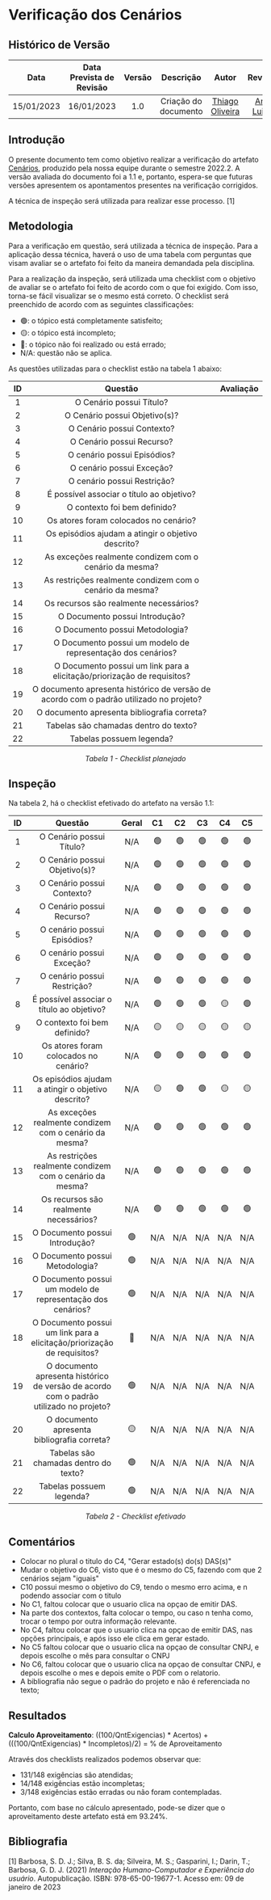 # Verificação dos Cenários
## <a>Histórico de Versão</a>
|    Data    | Data Prevista de Revisão | Versão |      Descrição       |                     Autor                      |                  Revisor                   |
| :--------: | :----------------------: | :----: | :------------------: | :--------------------------------------------: | :----------------------------------------: |
| 15/01/2023 |        16/01/2023        |  1.0   | Criação do documento | [Thiago Oliveira](https://github.com/Thiab394) | [Ana Luiza](https://github.com/AnHoff) |

## <a>Introdução</a>
O presente documento tem como objetivo realizar a verificação do artefato [Cenários](../../Tarefas/Cenario.md), produzido pela nossa equipe durante o semestre 2022.2. A versão avaliada do documento foi a 1.1 e, portanto, espera-se que futuras versões apresentem os apontamentos presentes na verificação corrigidos.

A técnica de inspeção será utilizada para realizar esse processo. [1]

## <a>Metodologia</a>
Para a verificação em questão, será utilizada a técnica de inspeção. Para a aplicação dessa técnica, haverá o uso de uma tabela com perguntas que visam avaliar se o artefato foi feito da maneira demandada pela disciplina. 

Para a realização da inspeção, será utilizada uma checklist com o objetivo de avaliar se o artefato foi feito de acordo com o que foi exigido. Com isso, torna-se fácil visualizar se o mesmo está correto. O checklist será preenchido de acordo com as seguintes classificações:

* 🟢: o tópico está completamente satisfeito;
* 🟡: o tópico está incompleto;
* 🔴: o tópico não foi realizado ou está errado;
* N/A: questão não se aplica.

As questões utilizadas para o checklist estão na tabela 1 abaixo:

<center>
  
|  ID   |                           Questão                           | Avaliação |
| :---: | :---------------------------------------------------------: | :---: | 
|   1   |                  O Cenário possui Título?                   | 
|   2   |                O Cenário possui Objetivo(s)?                | 
|   3   |                 O Cenário possui Contexto?                  |  
|   4   |                  O Cenário possui Recurso?                  |  
|   5   |                 O cenário possui Episódios?                 |  
|   6   |                  O cenário possui Exceção?                  |  
|   7   |                  O cenário possui Restrição?                |  
|   8   |          É possível associar o título ao objetivo?          |  
|   9   |                O contexto foi bem definido?                 |  
|   10  |            Os atores foram colocados no cenário?            |  
|  11   |     Os episódios ajudam a atingir o objetivo descrito?      |  
|  12   |     As exceções realmente condizem com o cenário da mesma?  |  
|  13   |    As restrições realmente condizem com o cenário da mesma? |  
|  14   |           Os recursos são realmente necessários?            |  
|  15   |               O Documento possui Introdução?                | 
|  16   |               O Documento possui Metodologia?               | 
|  17   | O Documento possui um modelo de representação dos cenários? | 
|  18   | O Documento possui um link para a elicitação/priorização de requisitos? |  
|  19   | O documento apresenta histórico de versão de acordo com o padrão utilizado no projeto?|   |
|  20   | O documento apresenta bibliografia correta?|   |
|  21   | Tabelas são chamadas dentro do texto?|   |
|  22   | Tabelas possuem legenda?|   |

*Tabela 1 - Checklist planejado*

</center>

## <a>Inspeção</a>

Na tabela 2, há o checklist efetivado do artefato na versão 1.1:

<center>

  
|  ID   |                           Questão                           | Geral |  C1   |  C2   |  C3   |  C4   |  C5   |  C6   |  C7   |  C8   |  C9   |  C10  |
| :---: | :---------------------------------------------------------: | :---: | :---: | :---: | :---: | :---: | :---: | :---: | :---: | :---: | :---: | :---: |
|   1   |                  O Cenário possui Título?                   |  N/A  |   🟢   |   🟢   |   🟢   |   🟢   |   🟢   |   🟢   |   🟢   |   🟢   |   🟢   |   🟢   |
|   2   |                O Cenário possui Objetivo(s)?                |  N/A  |   🟢   |   🟢   |   🟢   |   🟢   |   🟢   |   🟢   |   🟢   |   🟢   |   🟢   |   🟢   |
|   3   |                 O Cenário possui Contexto?                  |  N/A  |   🟢   |   🟢   |   🟢   |   🟢   |   🟢   |   🟢   |   🟢   |   🟢   |   🟢   |   🟢   |
|   4   |                  O Cenário possui Recurso?                  |  N/A  |   🟢   |   🟢   |   🟢   |   🟢   |   🟢   |   🟢   |   🟢   |   🟢   |   🟢   |   🟢   |
|   5   |                 O cenário possui Episódios?                 |  N/A  |   🟢   |   🟢   |   🟢   |   🟢   |   🟢   |   🟢   |   🟢   |   🟢   |   🟢   |   🟢   |
|   6   |                  O cenário possui Exceção?                  |  N/A  |   🟢   |   🟢   |   🟢   |   🟢   |   🟢   |   🟢   |   🟢   |   🟢   |   🟢   |   🟢   |
|   7   |                  O cenário possui Restrição?                |  N/A  |   🟢   |   🟢   |   🟢   |   🟢   |   🟢   |   🟢   |   🟢   |   🟢   |   🟢   |   🟢   |
|   8   |          É possível associar o título ao objetivo?          |  N/A  |   🟢   |   🟢   |   🟢   |   🟡   |   🟢   |   🔴   |   🟢   |   🟢   |   🟢   |   🔴   |
|   9   |                O contexto foi bem definido?                 |  N/A  |   🟡   |   🟡   |   🟡   |   🟡   |   🟡   |   🟡   |   🟡   |   🟡   |   🟡   |   🟡   |
|   10  |            Os atores foram colocados no cenário?            |  N/A  |   🟢   |   🟢   |   🟢   |   🟢   |   🟢   |   🟢   |   🟢   |   🟢   |   🟢   |   🟢   |
|  11   |     Os episódios ajudam a atingir o objetivo descrito?      |  N/A  |   🟡   |   🟢   |   🟢   |   🟡   |   🟡   |   🟡   |   🟢   |   🟢   |   🟢   |   🟢   |
|  12   |     As exceções realmente condizem com o cenário da mesma?  |  N/A  |   🟢   |   🟢   |   🟢   |   🟢   |   🟢   |   🟢   |   🟢   |   🟢   |   🟢   |   🟢   |
|  13   |    As restrições realmente condizem com o cenário da mesma? |  N/A  |   🟢   |   🟢   |   🟢   |   🟢   |   🟢   |   🟢   |   🟢   |   🟢   |   🟢   |   🟢   |
|  14   |           Os recursos são realmente necessários?            |  N/A  |   🟢   |   🟢   |   🟢   |   🟢   |   🟢   |   🟢   |   🟢   |   🟢   |   🟢   |   🟢   |
|  15   |               O Documento possui Introdução?                |   🟢   |  N/A  |  N/A  |  N/A  |  N/A  |  N/A  |  N/A  |  N/A  |  N/A  |  N/A  |  N/A  |
|  16   |               O Documento possui Metodologia?               |   🟢   |  N/A  |  N/A  |  N/A  |  N/A  |  N/A  |  N/A  |  N/A  |  N/A  |  N/A  |  N/A  |
|  17   | O Documento possui um modelo de representação dos cenários? |   🟢   |  N/A  |  N/A  |  N/A  |  N/A  |  N/A  |  N/A  |  N/A  |  N/A  |  N/A  |  N/A  |
|  18   | O Documento possui um link para a elicitação/priorização de requisitos? |   🔴   |  N/A  |  N/A  |  N/A  |  N/A  |  N/A  |  N/A  |  N/A  |  N/A  |  N/A  |  N/A  |
|  19   | O documento apresenta histórico de versão de acordo com o padrão utilizado no projeto?|   🟢   |  N/A  |  N/A  |  N/A  |  N/A  |  N/A  |  N/A  |  N/A  |  N/A  |  N/A  |  N/A  |
|  20   | O documento apresenta bibliografia correta?|   🟡   |  N/A  |  N/A  |  N/A  |  N/A  |  N/A  |  N/A  |  N/A  |  N/A  |  N/A  |  N/A  |
|  21   | Tabelas são chamadas dentro do texto?|   🟢  |  N/A  |  N/A  |  N/A  |  N/A  |  N/A  |  N/A  |  N/A  |  N/A  |  N/A  |  N/A  |
|  22   | Tabelas possuem legenda?|   🟢   |  N/A  |  N/A  |  N/A  |  N/A  |  N/A  |  N/A  |  N/A  |  N/A  |  N/A  |  N/A  |
  
*Tabela 2 - Checklist efetivado*

</center>

## <a>Comentários</a>

* Colocar no plural o titulo do C4, "Gerar estado(s) do(s) DAS(s)"
* Mudar o objetivo do C6, visto que é o mesmo do C5, fazendo com que 2 cenários sejam "iguais"
* C10 possui mesmo o objetivo do C9, tendo o mesmo erro acima, e n podendo associar com o titulo
* No C1, faltou colocar que o usuario clica na opçao de emitir DAS.
* Na parte dos contextos, falta colocar o tempo, ou caso n tenha como, trocar o tempo por outra informação relevante.
* No C4, faltou colocar que o usuario clica na opçao de emitir DAS, nas opções principais, e após isso ele clica em gerar estado.
* No C5 faltou colocar que o usuario clica na opçao de consultar CNPJ, e depois escolhe o mês para consultar o CNPJ
* No C6, faltou colocar que o usuario clica na opçao de consultar CNPJ, e depois escolhe o mes e depois emite o PDF com o relatorio.
* A bibliografia não segue o padrão do projeto e não é referenciada no texto;

## <a>Resultados</a>
<a>**Calculo Aproveitamento**</a>: ((100/QntExigencias) * Acertos) + (((100/QntExigencias) * Incompletos)/2) = % de Aproveitamento

Através dos checklists realizados podemos observar que:

* 131/148 exigências são atendidas;
* 14/148 exigências estão incompletas;
* 3/148 exigências estão erradas ou não foram contempladas.

Portanto, com base no cálculo apresentado, pode-se dizer que o aproveitamento deste artefato está em 93.24%.

## <a>Bibliografia</a>

[1] Barbosa, S. D. J.; Silva, B. S. da; Silveira, M. S.; Gasparini, I.; Darin, T.; Barbosa, G. D. J. (2021) _Interação Humano-Computador e Experiência do usuário_. Autopublicação. ISBN: 978-65-00-19677-1. Acesso em: 09 de janeiro de 2023
